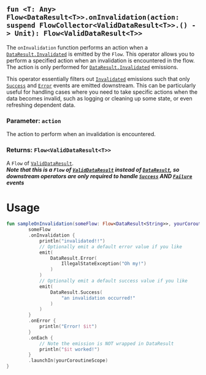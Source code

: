 ## `fun <T: Any> Flow<DataResult<T>>.onInvalidation(action: suspend FlowCollector<ValidDataResult<T>>.() -> Unit): Flow<ValidDataResult<T>>`

The `onInvalidation` function performs an action when a [`DataResult.Invalidated`](../DATA_RESULT.md) is emitted by the 
`Flow`. This operator allows you to perform a specified action when an invalidation is encountered in the flow. The 
action is only performed for [`DataResult.Invalidated`]((../DATA_RESULT.md)) emissions. 

This operator essentially filters out [`Invalidated`]((../DATA_RESULT.md)) emissions such that only 
[`Success`](../DATA_RESULT.md) and [`Error`](../DATA_RESULT.md) events are emitted downstream. This can be particularly
useful for handling cases where you need to take specific actions when the data becomes invalid, such as logging or cleaning
up some state, or even refreshing dependent data.

### Parameter: `action`
The action to perform when an invalidation is encountered.

### Returns: `Flow<ValidDataResult<T>>`
A `Flow` of [`ValidDataResult`](../VALID_DATA_RESULT.md).<br>
**_Note that this is a `Flow` of [`ValidDataResult`](../DATA_RESULT.md) instead of [`DataResult`](../DATA_RESULT.md), so downstream operators are only required to handle [`Success`](../DATA_RESULT.md) AND [`Failure`](../DATA_RESULT.md) events_**

# Usage
```kotlin
fun sampleOnInvalidation(someFlow: Flow<DataResult<String>>, yourCoroutineScope: CoroutineScope) {
        someFlow
        .onInvalidation {
            println("invalidated!!")
            // Optionally emit a default error value if you like
            emit(
                DataResult.Error(
                    IllegalStateException("Oh my!")
                )
            )
            // Optionally emit a default success value if you like
            emit(
                DataResult.Success(
                    "an invalidation occurred!"
                )
            )
        }
        .onError {
            println("Error! $it")
        }
        .onEach {
            // Note the emission is NOT wrapped in DataResult
            println("$it worked!")
        }
        .launchIn(yourCoroutineScope)
}